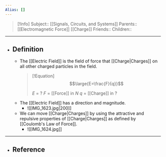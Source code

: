 ```yaml
---
Alias: []
---
```

> [!Info]
> Subject:: [[Signals, Circuits, and Systems]]
> Parents:: [[Electromagnetic Force]] [[Charge]]
> Friends:: 
> Children:: 
---
- ## Definition
	- The [[Electric Field]] is the field of force that [[Charge|Charges]] on all other charged particles in the field.
	  > [!Equation]
	  > $$\large{E=\frac{F}{q}}$$
	  > 
	  > $E$ = ?
	  > $F$ = [[Force]] in $N$
	  > $q$ = [[Charge]] in ?
	- The [[Electric Field]] has a direction and magnitude.
		- ![[IMG_1623.jpg|200]]
	- We can move [[Charge|Charges]] by using the attractive and repulsive properties of [[Charge|Charges]] as defined by [[Coulomb's Law of Force]].
		- ![[IMG_1624.jpg]]
---
- ## Reference